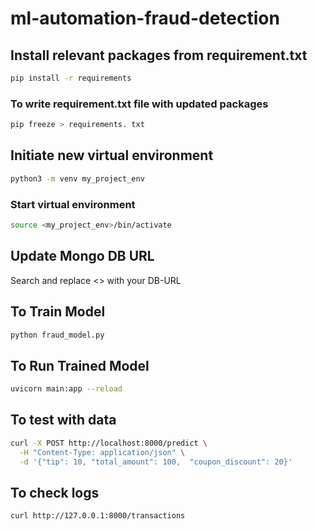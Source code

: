# ml-automation-fraud-detection

## Install relevant packages from requirement.txt
```bash
pip install -r requirements
```

### To write requirement.txt file with updated packages
```bash
pip freeze > requirements. txt
```

## Initiate new virtual environment
```bash
python3 -m venv my_project_env
```

### Start virtual environment
```bash
source <my_project_env>/bin/activate
```

## Update Mongo DB URL
Search and replace <<MONGO DB URL>> with your DB-URL


## To Train Model
```bash
python fraud_model.py 
```

## To Run Trained Model
```bash
uvicorn main:app --reload
```

## To test with data
```bash
curl -X POST http://localhost:8000/predict \
  -H "Content-Type: application/json" \
  -d '{"tip": 10, "total_amount": 100,  "coupon_discount": 20}'
```

## To check logs
```bash
curl http://127.0.0.1:8000/transactions
```

